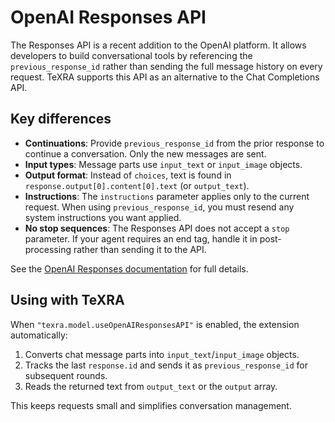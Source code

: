 # OpenAI Responses API

The Responses API is a recent addition to the OpenAI platform. It allows developers to build conversational tools by referencing the `previous_response_id` rather than sending the full message history on every request. TeXRA supports this API as an alternative to the Chat Completions API.

## Key differences

- **Continuations**: Provide `previous_response_id` from the prior response to continue a conversation. Only the new messages are sent.
- **Input types**: Message parts use `input_text` or `input_image` objects.
- **Output format**: Instead of `choices`, text is found in `response.output[0].content[0].text` (or `output_text`).
- **Instructions**: The `instructions` parameter applies only to the current request. When using `previous_response_id`, you must resend any system instructions you want applied.
- **No stop sequences**: The Responses API does not accept a `stop` parameter. If your agent requires an end tag, handle it in post-processing rather than sending it to the API.

See the [OpenAI Responses documentation](https://platform.openai.com/docs/api-reference/responses) for full details.

## Using with TeXRA

When `"texra.model.useOpenAIResponsesAPI"` is enabled, the extension automatically:

1. Converts chat message parts into `input_text`/`input_image` objects.
2. Tracks the last `response.id` and sends it as `previous_response_id` for subsequent rounds.
3. Reads the returned text from `output_text` or the `output` array.

This keeps requests small and simplifies conversation management.
